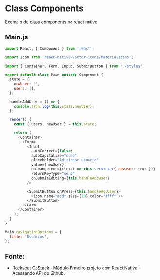 # Class Components
Exemplo de class components no react native

## Main.js
```javascript
import React, { Component } from 'react';

import Icon from 'react-native-vector-icons/MaterialIcons';

import { Container, Form, Input, SubmitButton } from './styles';

export default class Main extends Component {
  state = {
    newUser: '',
    users: [],
  };

  handleAddUser = () => {
    console.tron.log(this.state.newUser);
  };

  render() {
    const { users, newUser } = this.state;

    return (
      <Container>
        <Form>
          <Input
            autoCorrect={false}
            autoCapitalize="none"
            placeholder="Adicionar usuário"
            value={newUser}
            onChangeText={(text) => this.setState({ newUser: text })}
            returnKeyType="send"
            onSubmitEditing={this.handleAddUser}
          />

          <SubmitButton onPress={this.handleAddUser}>
            <Icon name="add" size={20} color="#fff" />
          </SubmitButton>
        </Form>
      </Container>
    );
  }
}

Main.navigationOptions = {
  title: 'Usuários',
};
```

## Fonte:
- Rockseat GoStack - Módulo Prmeiro projeto com React Native - Acessando API do Github.